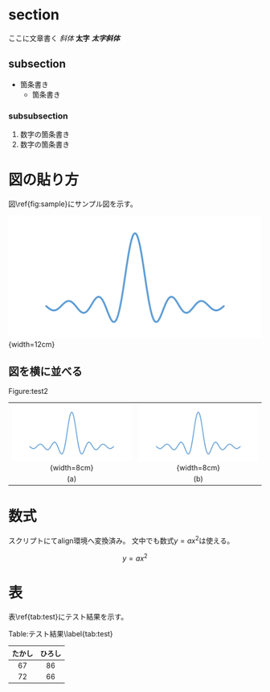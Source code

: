 # section
ここに文章書く
*斜体*
**太字**
***太字斜体***

## subsection
* 箇条書き
  * 箇条書き

### subsubsection
1. 数字の箇条書き
  1. 数字の箇条書き

# 図の貼り方
図\ref{fig:sample}にサンプル図を示す。

![Sample\label{fig:sample}](./fig/sample.png){width=12cm}

## 図を横に並べる

Figure:test2

|||
|:-:|:-:|
|![](./fig/sample.png){width=8cm}|![](./fig/sample.png){width=8cm}|
|(a)|(b)|

# 数式
スクリプトにてalign環境へ変換済み。
文中でも数式$y=ax^2$は使える。

$$
y=ax^2
$$

# 表
表\ref{tab:test}にテスト結果を示す。

Table:テスト結果\label{tab:test}

|たかし|ひろし|
|:-:|:-:|
|67|86|
|72|66|
